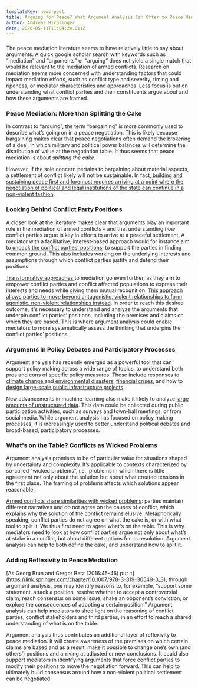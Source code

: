 ```yaml
---
templateKey: news-post
title: Arguing for Peace? What Argument Analysis Can Offer to Peace Mediation
author: Andreas Hirblinger
date: 2020-05-11T11:04:24.011Z
---
```

###
The peace mediation literature seems to have relatively little to say about arguments. A quick google scholar search with keywords such as “mediation” and “arguments” or “arguing” does not yield a single match that would be relevant to the mediation of armed conflicts. Research on mediation seems more concerned with understanding factors that could impact mediation efforts, such as conflict type and severity, timing and ripeness, or mediator characteristics and approaches. Less focus is put on understanding what conflict parties and their constituents argue about and how these arguments are framed. 

###
### Peace Mediation: More than Splitting the Cake

In contrast to “arguing”, the term “bargaining” is more commonly used to describe what’s going on in a peace negotiation. This is likely because bargaining makes clear that peace negotiations often demand the brokering of a deal, in which military and political power balances will determine the distribution of value at the negotiation table. It thus seems that peace mediation is about *splitting the cake*.

However, if the sole concern pertains to bargaining about material aspects, a settlement of conflict likely will not be sustainable. In fact,[ building and sustaining peace first and foremost requires arriving at a point where the negotiation of political and legal institutions of the state can continue in a non-violent fashion](https://onlinelibrary.wiley.com/doi/full/10.1002/jid.3283). 


###
### Looking Behind Conflict Party Positions

A closer look at the literature makes clear that arguments play an important role in the mediation of armed conflicts – and that understanding *how* conflict parties argue is key in efforts to arrive at a peaceful settlement. A mediator with a facilitative, interest-based approach would for instance aim to[ unpack the conflict parties’ positions](https://www.swisspeace.ch/fileadmin/user_upload/Media/Topics/Mediation/Resources/Publications/Mason__Simon._Center_for_Security_Studies__ETH_Zurich._Crash_Course_in_Mediation_and_Conflict_Transformation._Lesson_1_Conflict_Analysis.pdf), to support the parties in finding common ground. This also includes working on the underlying interests and assumptions through which conflict parties justify and defend their positions.

[Transformative approaches ](https://www.beyondintractability.org/essay/transformative_mediation)to mediation go even further, as they aim to empower conflict parties and conflict affected populations to express their interests and needs while giving them mutual recognition. [This approach allows parties to move beyond antagonistic, violent relationships to form agonistic, non-violent relationships instead](https://journals.sagepub.com/doi/abs/10.1177/0967010619893227?journalCode=sdib). In order to reach this desired outcome, it's necessary to understand and analyze the arguments that underpin conflict parties’ positions, including the premises and claims on which they are based. This is where argument analysis could enable mediators to more systematically assess the thinking that underpins the conflict parties’ positions.

###
### Arguments in Policy Debates and Participatory Processes

Argument analysis has recently emerged as a powerful tool that can support policy making across a wide range of topics, to understand both pros and cons of specific policy measures. These include responses to  [climate change ](https://link.springer.com/chapter/10.1007/978-3-319-30549-3_13)and[ environmental disasters](https://link.springer.com/chapter/10.1007/978-3-319-30549-3_10), [financial crises](https://link.springer.com/chapter/10.1007/978-3-319-30549-3_11), and how to[ design large-scale public infrastructure projects](https://dbs.cs.uni-duesseldorf.de/publikationen.php?&pubid=329).

New advancements in machine-learning also make it likely to analyze [large amounts of unstructured data](https://www.aclweb.org/anthology/W16-2817.pdf). This data could be collected during public participation activities, such as surveys and town-hall meetings, or from social media. While argument analysis has focused on policy making processes, it is increasingly used to better understand political debates and broad-based, participatory processes.


###
### What's on the Table? Conflicts as Wicked Problems

Argument analysis promises to be of particular value for situations shaped by uncertainty and complexity. It’s applicable to contexts characterized by so-called “wicked problems”, i.e., problems in which there is little agreement not only about the solution but about what created tensions in the first place. The framing of problems affects which solutions appear reasonable.

[Armed conflicts share similarities with wicked problems](https://link.springer.com/chapter/10.1057/978-1-137-60111-7_6): parties maintain different narratives and do not agree on the causes of conflict, which explains why the solution of the conflict remains elusive. Metaphorically speaking, conflict parties do not agree on what the cake is, or with what tool to split it. We thus first need to agree what's on the table. This is why mediators need to look at how conflict parties argue not only about what’s at stake in a conflict, but about different options for its resolution. Argument analysis can help to both define the cake, and understand how to split it.



###
### Adding Reflexivity to Peace Mediation

[As Georg Brun and Gregor Betz (2016:45-46) put it] (https://link.springer.com/chapter/10.1007/978-3-319-30549-3_3), through argument analysis, one may identify reasons to, for example, “support some statement, attack a position, resolve whether to accept a controversial claim, reach consensus on some issue, shake an opponent’s conviction, or explore the consequences of adopting a certain position.” Argument analysis can help mediators to shed light on the reasoning of conflict parties, conflict stakeholders and third parties, in an effort to reach a shared understanding of what is on the table. 

Argument analysis thus contributes an additional layer of reflexivity to peace mediation. It will create awareness of the premises on which certain claims are based and as a result, make it possible to change one’s own (and others’) positions and arriving at adjusted or new conclusions. It could also support mediators in identifying arguments that force conflict parties to modify their positions to move the negotiation forward. This can help to ultimately build consensus around how a non-violent political settlement can be negotiated. 

